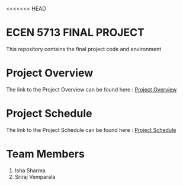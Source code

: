 <<<<<<< HEAD
# ECEN 5713 FINAL PROJECT
This repository contains the final project code and environment 

# Project Overview
The link to the Project Overview can be found here : [Project Overview](https://github.com/cu-ecen-aeld/final-project-ishassharmaa/wiki/Project-Overview)

# Project Schedule 
The link to the Project Schedule can be found here : [Project Schedule](https://github.com/cu-ecen-aeld/final-project-ishassharmaa/wiki/Project-Schedule)

# Team Members
1. Isha Sharma
2. Sriraj Vemparala


